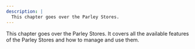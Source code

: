 ```yaml
---
description: |
  This chapter goes over the Parley Stores.
---
```


This chapter goes over the Parley Stores. It covers all the available features
of the Parley Stores and how to manage and use them.
